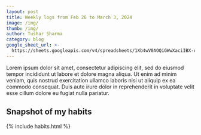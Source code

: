 ```yaml
---
layout: post
title: Weekly logs from Feb 26 to March 3, 2024
image: /img/
thumb: /img/
author: Tushar Sharma
category: blog
google_sheet_url: >-
  https://sheets.googleapis.com/v4/spreadsheets/1Xb4wV0AOQiGWwXaciIBX-rkFebzg8DlAcRcClshyAnA/values/Habits!A104:T117?alt=json&key=AIzaSyCgYRKf_apK3TUSYGO9WhQ5dN-ukY4H0gw
---
```


Lorem ipsum dolor sit amet, consectetur adipiscing elit, sed do eiusmod tempor incididunt ut labore et dolore magna aliqua. Ut enim ad minim veniam, quis nostrud exercitation ullamco laboris nisi ut aliquip ex ea commodo consequat. Duis aute irure dolor in reprehenderit in voluptate velit esse cillum dolore eu fugiat nulla pariatur.<!-- truncate_here -->

## Snapshot of my habits

{% include habits.html %}